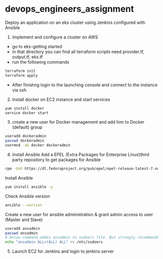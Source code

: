 # devops_engineers_assignment
Deploy an application on an eks cluster using Jenkins configured with Ansible

1. Implement and configure a cluster on AWS
  - go to eks-getting started
  - in that directory you can find all terraform scripts need provider.tf, output.tf, eks.tf
  - run the following commands
  ```sh 
  terraform init
  terraform apply
  ```
  - After finishng login to the launching console and connect to the instance via ssh
  
2. Install docker on EC2 instance and start services 
  ```sh 
  yum install docker
  service docker start
  ```

3. create a new user for Docker management and add him to Docker (default) group
```sh
useradd dockeradmin
passwd dockeradmin
usermod -aG docker dockeradmin
```

4. Install Ansible
  Add a EPEL (Extra Packages for Enterprise Linux)third party repository to get packages for Ansible 
  ```sh 
  rpm -Uvh https://dl.fedoraproject.org/pub/epel/epel-release-latest-7.noarch.rpm
  ```

  Install Ansible
  ```sh 
  yum install ansible -y 
  ```

  Check Ansible version 

  ```sh 
  ansible --version
  ```

  Create a new user for ansible administration & grant admin access to user (Master and Slave)
  ```sh 
  useradd ansadmin
  passwd ansadmin
  # below command addes ansadmin to sudoers file. But strongly recommended to use "visudo" command if you are aware vi or nano editor. 
  echo "ansadmin ALL=(ALL) ALL" >> /etc/sudoers
  ```

5. Launch EC2 for Jenkins and login to jenkins server

